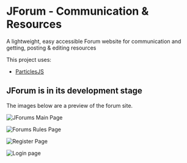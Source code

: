 # JForum - Communication & Resources

A lightweight, easy accessible Forum website for communication and getting, posting & editing resources

This project uses:
- [ParticlesJS](https://github.com/VincentGarreau/particles.js/)

## JForum is in its development stage

The images below are a preview of the forum site.

![JForums Main Page](https://i.imgur.com/ASF1e7c.png)

![Forums Rules Page](https://i.imgur.com/qYotEWt.png)

![Register Page](https://i.imgur.com/0JETaJK.png)

![Login page](https://i.imgur.com/SNFDpeL.png)
